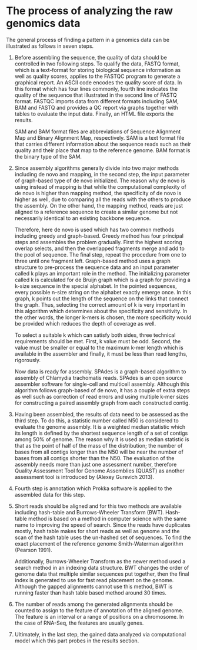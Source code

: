 # The process of analyzing the raw genomics data

The general process of finding a pattern in a genomics data can be illustrated as follows in seven steps.

1. Before assembling the sequence, the quality of data should be controlled in two following steps. To qualify the data, FASTQ format, which is a text-format for storing biological sequence information as well as quality scores, applies to the FASTQC program to generate a graphical report. An ASCII code encodes the quality score of data. In this format which has four lines commonly, fourth line indicates the quality of the sequence that illustrated in the second line of FASTQ format. FASTQC imports data from different formats including SAM, BAM and FASTQ and provides a QC report via graphs together with tables to evaluate the input data. Finally, an HTML file exports the results.

    SAM and BAM format files are abbreviations of Sequence Alignment Map and Binary Alignment Map, respectively. SAM is a text format file that carries different information about the sequence reads such as their quality and their place that map to the reference genome. BAM format is the binary type of the SAM.

2. Since assembly algorithms generally divide into two major methods including de novo and mapping, in the second step, the input parameter of graph-based type of de novo initialized. The reason why de novo is using instead of mapping is that while the computational complexity of de novo is higher than mapping method, the specificity of de novo is higher as well, due to comparing all the reads with the others to produce the assembly. On the other hand, the mapping method, reads are just aligned to a reference sequence to create a similar genome but not necessarily identical to an existing backbone sequence.

    Therefore, here de novo is used which has two common methods including greedy and graph-based. Greedy method has four principal steps and assembles the problem gradually. First the highest scoring overlap selects, and then the overlapped fragments merge and add to the pool of sequence. The final step, repeat the procedure from one to three until one fragment left. Graph-based method uses a graph structure to pre-process the sequence data and an input parameter called k plays an important role in the method. The initializing parameter called k is calculated for de Bruijn graph which is a graph for providing a k-size sequence in the special alphabet. In the pointed sequences, every possible n-size string on the alphabet exactly emerge once. In this graph, k points out the length of the sequence on the links that connect the graph. Thus, selecting the correct amount of k is very important in this algorithm which determines about the specificity and sensitivity. In the other words, the longer k-mers is chosen, the more specificity would be provided which reduces the depth of coverage as well.

    To select a suitable k which can satisfy both sides, three technical requirements should be met. First, k value must be odd. Second, the value must be smaller or equal to the maximum k-mer length which is available in the assembler and finally, it must be less than read lengths, rigorously.

    Now data is ready for assembly. SPAdes is a graph-based algorithm to assembly of Chlamydia trachomatis reads. SPAdes is an open source assembler software for single-cell and multicell assembly. Although this algorithm follows graph-based of de novo, it has a couple of extra steps as well such as correction of read errors and using multiple k-mer sizes for constructing a paired assembly graph from each constructed contig.

3. Having been assembled, the results of data need to be assessed as the third step. To do this, a statistic number called N50 is considered to evaluate the genome assembly. It is a weighted median statistic which its length is defined by the shortest sequence length of a set of contigs among 50% of genome. The reason why it is used as median statistic is that as the point of half of the mass of the distribution; the number of bases from all contigs longer than the N50 will be near the number of bases from all contigs shorter than the N50. The evaluation of the assembly needs more than just one assessment number, therefore Quality Assessment Tool for Genome Assemblies (QUAST) as another assessment tool is introduced by (Alexey Gurevich 2013).

4. Fourth step is annotation which Prokka software is applied to the assembled data for this step.

5. Short reads should be aligned and for this two methods are available including hash-table and Burrows-Wheeler Transform (BWT). Hash-table method is based on a method in computer science with the same name to improving the speed of search. Since the reads have duplicates mostly, hash table makes for short reads as well as genome and the scan of the hash table uses the un-hashed set of sequences. To find the exact placement of the reference genome Smith-Waterman algorithm (Pearson 1991).

    Additionally, Burrows-Wheeler Transform as the newer method used a search method in an indexing data structure. BWT changes the order of genome data that multiple similar sequences put together, then the final index is generated to use for fast read placement on the genome. Although the gapped alignments cannot use this method, BWT is running faster than hash table based method around 30 times.

6. The number of reads among the generated alignments should be counted to assign to the feature of annotation of the aligned genome. The feature is an interval or a range of positions on a chromosome. In the case of RNA-Seq, the features are usually genes.

7. Ultimately, in the last step, the gained data analyzed via computational model which this part probes in the results section.